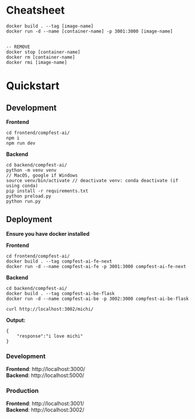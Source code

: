 # Cheatsheet

```
docker build . --tag [image-name]
docker run -d --name [container-name] -p 3001:3000 [image-name]


-- REMOVE
docker stop [container-name]
docker rm [container-name]
docker rmi [image-name]
```

# Quickstart

## Development
**Frontend**
```
cd frontend/compfest-ai/
npm i
npm run dev
```
**Backend**
```
cd backend/compfest-ai/
python -m venv venv
// MacOS, google if Windows
source venv/bin/activate // deactivate venv: conda deactivate (if using conda)
pip install -r requirements.txt
python preload.py
python run.py
```

## Deployment
**Ensure you have docker installed**

**Frontend**
```
cd frontend/compfest-ai/
docker build . --tag compfest-ai-fe-next
docker run -d --name compfest-ai-fe -p 3001:3000 compfest-ai-fe-next
```
**Backend**
```
cd backend/compfest-ai/
docker build . --tag compfest-ai-be-flask
docker run -d --name compfest-ai-be -p 3002:3000 compfest-ai-be-flask
```

```
curl http://localhost:3002/michi/
```

**Output:**

```
{
    "response":"i love michi"
}
```

### Development

**Frontend**: http://localhost:3000/
<br/>
**Backend**: http://localhost:5000/

### Production

**Frontend**: http://localhost:3001/
<br/>
**Backend**: http://localhost:3002/
